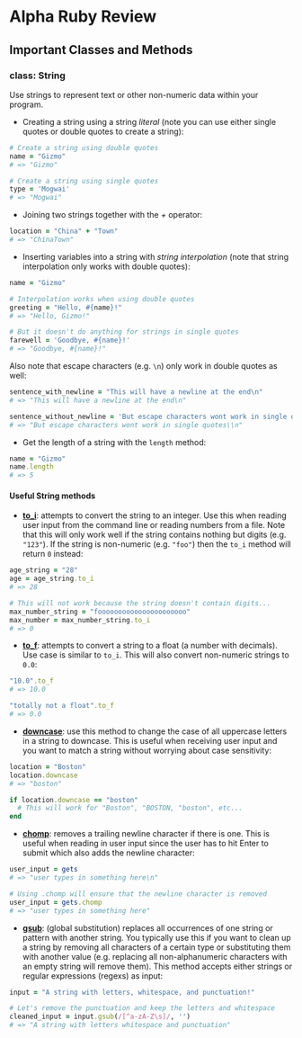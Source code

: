 # Alpha Ruby Review

## Important Classes and Methods

### class: String

Use strings to represent text or other non-numeric data within your program.

* Creating a string using a string _literal_ (note you can use either single quotes or double quotes to create a string):

```ruby
# Create a string using double quotes
name = "Gizmo"
# => "Gizmo"

# Create a string using single quotes
type = 'Mogwai'
# => "Mogwai"
```

* Joining two strings together with the _+_ operator:

```ruby
location = "China" + "Town"
# => "ChinaTown"
```

* Inserting variables into a string with _string interpolation_ (note that string interpolation only works with double quotes):

```ruby
name = "Gizmo"

# Interpolation works when using double quotes
greeting = "Hello, #{name}!"
# => "Hello, Gizmo!"

# But it doesn't do anything for strings in single quotes
farewell = 'Goodbye, #{name}!'
# => "Goodbye, #{name}!"
```

Also note that escape characters (e.g. `\n`) only work in double quotes as well:

```ruby
sentence_with_newline = "This will have a newline at the end\n"
# => "This will have a newline at the end\n"

sentence_without_newline = 'But escape characters wont work in single quotes\n'
# => "But escape characters wont work in single quotes\\n"
```

* Get the length of a string with the `length` method:

```ruby
name = "Gizmo"
name.length
# => 5
```

#### Useful String methods

* **[to_i][3]**: attempts to convert the string to an integer. Use this when reading user input from the command line or reading numbers from a file. Note that this will only work well if the string contains nothing but digits (e.g. `"123"`). If the string is non-numeric (e.g. `"foo"`) then the `to_i` method will return `0` instead:

```ruby
age_string = "28"
age = age_string.to_i
# => 28

# This will not work because the string doesn't contain digits...
max_number_string = "foooooooooooooooooooooo"
max_number = max_number_string.to_i
# => 0
```

* **[to_f][4]**: attempts to convert a string to a float (a number with decimals). Use case is similar to `to_i`. This will also convert non-numeric strings to `0.0`:

```ruby
"10.0".to_f
# => 10.0

"totally not a float".to_f
# => 0.0
```

* **[downcase][2]**: use this method to change the case of all uppercase letters in a string to downcase. This is useful when receiving user input and you want to match a string without worrying about case sensitivity:

```ruby
location = "Boston"
location.downcase
# => "boston"

if location.downcase == "boston"
  # This will work for "Boston", "BOSTON, "boston", etc...
end
```

* **[chomp][1]**: removes a trailing newline character if there is one. This is useful when reading in user input since the user has to hit Enter to submit which also adds the newline character:

```ruby
user_input = gets
# => "user types in something here\n"

# Using .chomp will ensure that the newline character is removed
user_input = gets.chomp
# => "user types in something here"
```

* **[gsub][5]**: (global substitution) replaces all occurrences of one string or pattern with another string. You typically use this if you want to clean up a string by removing all characters of a certain type or substituting them with another value (e.g. replacing all non-alphanumeric characters with an empty string will remove them). This method accepts either strings or regular expressions (regexs) as input:

```ruby
input = "A string with letters, whitespace, and punctuation!"

# Let's remove the punctuation and keep the letters and whitespace
cleaned_input = input.gsub(/[^a-zA-Z\s]/, '')
# => "A string with letters whitespace and punctuation"
```

[1]: http://ruby-doc.org/core-2.0.0/String.html#method-i-chomp
[2]: http://ruby-doc.org/core-2.0.0/String.html#method-i-downcase
[3]: http://ruby-doc.org/core-2.0.0/String.html#method-i-to_i
[4]: http://ruby-doc.org/core-2.0.0/String.html#method-i-to_f
[5]: http://ruby-doc.org/core-2.0.0/String.html#method-i-gsub